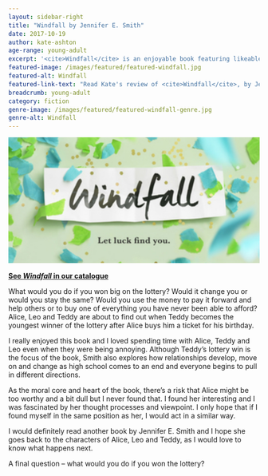```yaml
---
layout: sidebar-right
title: "Windfall by Jennifer E. Smith"
date: 2017-10-19
author: kate-ashton
age-range: young-adult
excerpt: '<cite>Windfall</cite> is an enjoyable book featuring likeable, interesting characters.'
featured-image: /images/featured/featured-windfall.jpg
featured-alt: Windfall
featured-link-text: "Read Kate's review of <cite>Windfall</cite>, by Jennifer E. Smith."
breadcrumb: young-adult
category: fiction
genre-image: /images/featured/featured-windfall-genre.jpg
genre-alt: Windfall
---
```


![Windfall](/images/featured/featured-windfall.jpg)

**[See <cite>Windfall</cite> in our catalogue](https://suffolk.spydus.co.uk/cgi-bin/spydus.exe/ENQ/OPAC/BIBENQ?BRN=2145760)**

What would you do if you won big on the lottery? Would it change you or would you stay the same? Would you use the money to pay it forward and help others or to buy one of everything you have never been able to afford? Alice, Leo and Teddy are about to find out when Teddy becomes the youngest winner of the lottery after Alice buys him a ticket for his birthday.

I really enjoyed this book and I loved spending time with Alice, Teddy and Leo even when they were being annoying. Although Teddy’s lottery win is the focus of the book, Smith also explores how relationships develop, move on and change as high school comes to an end and everyone begins to pull in different directions.

As the moral core and heart of the book, there’s a risk that Alice might be too worthy and a bit dull but I never found that. I found her interesting and I was fascinated by her thought processes and viewpoint. I only hope that if I found myself in the same position as her, I would act in a similar way.

I would definitely read another book by Jennifer E. Smith and I hope she goes back to the characters of Alice, Leo and Teddy, as I would love to know what happens next.

A final question – what would you do if you won the lottery?

